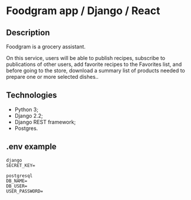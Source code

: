 # Foodgram app / Django / React

## Description 
 
Foodgram is a grocery assistant. 

On this service, users will be able to publish recipes, subscribe to publications of other users, add favorite recipes to the Favorites list, and before going to the store, download a summary list of products needed to prepare one or more selected dishes..

## Technologies

- Python 3;
- Django 2.2;
- Django REST framework;
- Postgres.

## .env example

```
django
SECRET_KEY=

postgresql
DB_NAME=
DB_USER=
USER_PASSWORD=
```